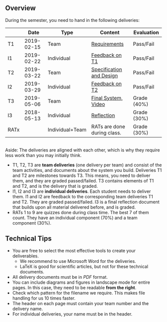 ## Overview

During the semester, you need to hand in the following deliveries: 



<table class="table">
<thead>
<tr>
<th></th>
<th>Date</th>
<th>Type</th>
<th>Content</th>
<th>Evaluation</th>
</tr>
</thead>
<tbody>
<tr>
<td>T1</td>
<td>2019-02-15</td>
<td>Team</td>
<td><a href="delivery-t1/">Requirements</a></td>
<td>Pass/Fail</td>
</tr>
<tr>
<td>I1</td>
<td>2019-02-22</td>
<td>Individual</td>
<td><a href="delivery-i1/">Feedback on T1</a></td>
<td>Pass/Fail</td>
</tr>
<tr>
<td>T2</td>
<td>2019-03-22</td>
<td>Team</td>
<td><a href="delivery-t2/">Specification and Design</a></td>
<td>Pass/Fail</td>
</tr>
<tr>
<td>I2</td>
<td>2019-03-29</td>
<td>Individual</td>
<td><a href="delivery-i2/">Feedback on T2</a></td>
<td>Pass/Fail</td>
</tr>
<tr>
<td>T3</td>
<td>2019-05-06</td>
<td>Team</td>
<td><a href="delivery-t3/">Final System, Video</a></td>
<td>Grade (40%)</td>
</tr>
<tr>
<td>I3</td>
<td>2018-05-13</td>
<td>Individual</td>
<td><a href="delivery-i3/">Reflection</a></td>
<td>Grade (30%)</td>
</tr>
<tr>
<td>RATx</td>
<td></td>
<td>Individual+Team</td>
<td>RATs are done during class.</td>
<td>Grade (30%)</td>
</tr>
</tbody>
</table>




<div class="mxgraph" style="max-width:100%;border:1px solid transparent;" data-mxgraph="{&quot;highlight&quot;:&quot;#0000ff&quot;,&quot;lightbox&quot;:false,&quot;nav&quot;:true,&quot;resize&quot;:true,&quot;toolbar&quot;:&quot;zoom&quot;,&quot;edit&quot;:&quot;_blank&quot;,&quot;url&quot;:&quot;https://drive.google.com/uc?id=1q4XGKWjO-yyzqCEL_tUC_vVavv_xcQJQ&amp;export=download&quot;}"></div>
<script type="text/javascript" src="https://www.draw.io/embed2.js?&fetch=https%3A%2F%2Fdrive.google.com%2Fuc%3Fid%3D1q4XGKWjO-yyzqCEL_tUC_vVavv_xcQJQ%26export%3Ddownload"></script>

Aside: The deliveries are aligned with each other, which is why they require less work than you may initially think.


* T1, T2, T3 are **team deliveries** (one delivery per team) and consist of the team activities, and documents about the system you build. Deliveries T1 and T2 are milestones towards T3. This means, you need to deliver them, and they are graded passed/failed. T3 contains elements of T1 and T2, and is the delivery that is graded.
* I1, I2 and I3 are **individual deliveries**. Each student needs to deliver them. I1 and I2 are feedback to the corresponding team deliveries T1 and T2. They are graded passed/failed. I3 is a final reflection document that builds upon all material delivered before, and is graded.
* RATs 1 to 9 are quizzes done during class time. The best 7 of them count. They have an individual component (70%) and a team component (30%). 


## Technical Tips

- You are free to select the most effective tools to create your deliverables. 
    - We recommend to use Microsoft Word for the deliveries.
    - LaTeX is good for scientific articles, but not for these technical documents.
- All delivery documents must be in *PDF* format. 
- You can include diagrams and figures in landscape mode for entire pages. In this case, they need to be readable **from the right**. 
- Check which pattern for the filename we require. This makes file handling for us 10 times faster.
- The header on each page must contain your team number and the delivery name.
- For individual deliveries, your name must be in the header.
  